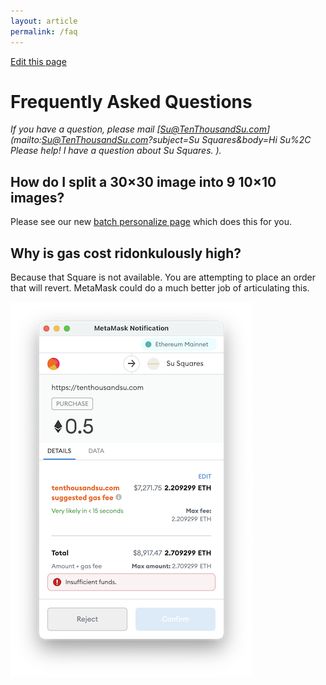 ```yaml
---
layout: article
permalink: /faq
---
```


[Edit this page](https://github.com/su-squares/tenthousandsu.com/blob/master/faq.md)

# Frequently Asked Questions

*If you have a question, please mail [Su@TenThousandSu.com](mailto:Su@TenThousandSu.com?subject=Su Squares&body=Hi Su%2C Please help! I have a question about Su Squares. ).*

## How do I split a 30×30 image into 9 10×10 images?

Please see our new [batch personalize page](personalize-batch) which does this for you.
## Why is gas cost ridonkulously high?

Because that Square is not available. You are attempting to place an order that will revert. MetaMask could do a much better job of articulating this.

![revert-tx](assets/revert-tx.png)
